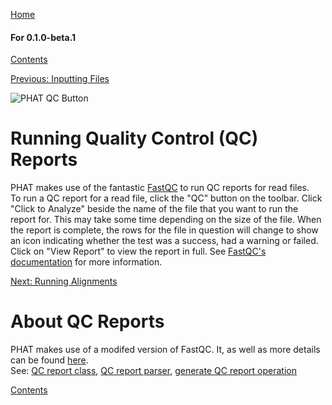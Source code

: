 [Home](https://chgibb.github.io/PHATDocs/)

#### For 0.1.0-beta.1
[Contents](https://chgibb.github.io/PHATDocs/docs/releases/0.1.0-beta.1/home)

[Previous: Inputting Files](https://chgibb.github.io/PHATDocs/docs/releases/0.1.0-beta.1/inputtingFiles)

![PHAT QC Button](https://chgibb.github.io//PHATDocs/docs/latest/QCButton.png)

# Running Quality Control (QC) Reports
PHAT makes use of the fantastic [FastQC](https://www.bioinformatics.babraham.ac.uk/projects/fastqc/) to run QC reports for read files.  
To run a QC report for a read file, click the "QC" button on the toolbar. Click "Click to Analyze" beside the name of the file that you want to run the report for. This may take some time depending on the size of the file. When the report is complete, the rows for the file in question will change to show an icon indicating whether the test was a success, had a warning or failed. Click on "View Report" to view the report in full. See [FastQC's documentation](https://www.bioinformatics.babraham.ac.uk/projects/fastqc/Help/) for more information.

[Next: Running Alignments](https://chgibb.github.io/PHATDocs/docs/releases/0.1.0-beta.1/runningAlignments)

# About QC Reports
PHAT makes use of a modifed version of FastQC. It, as well as more details can be found [here](https://github.com/chgibb/FastQC0.11.5).  
See: [QC report class](https://github.com/chgibb/PHAT/blob/0.1.0-beta.1/src/req/QCData.ts), [QC report parser](https://github.com/chgibb/PHAT/blob/0.1.0-beta.1/QCReportSummary.ts), [generate QC report operation](https://github.com/chgibb/PHAT/blob/0.1.0-beta.1/src/req/operations/GenerateQCReport.ts)


[Contents](https://chgibb.github.io/PHATDocs/docs/releases/0.1.0-beta.1/home)
